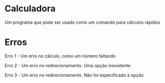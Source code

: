 # Calculadora
Um programa que pode ser usado como um comando para cálculos rápidos

# Erros
Erro 1 - Um erro no cálculo, como um número faltando

Erro 2 - Um erro no redirecionamento. Uma opção inexistente

Erro 3 - Um erro no redirecionamento. Não foi especificado a opção
